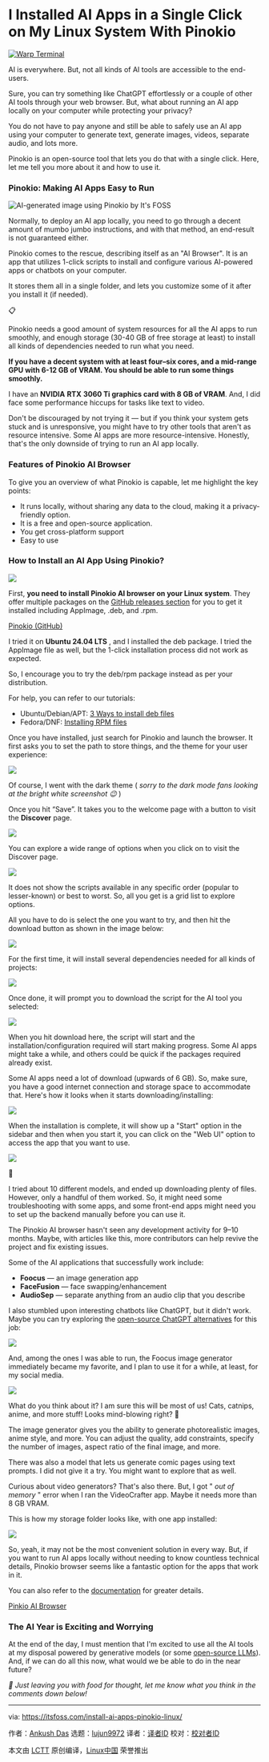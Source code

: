 [#]: subject: "I Installed AI Apps in a Single Click on My Linux System With Pinokio"
[#]: via: "https://itsfoss.com/install-ai-apps-pinokio-linux/"
[#]: author: "Ankush Das https://itsfoss.com/author/ankush/"
[#]: collector: "lujun9972/lctt-scripts-1705972010"
[#]: translator: " "
[#]: reviewer: " "
[#]: publisher: " "
[#]: url: " "

I Installed AI Apps in a Single Click on My Linux System With Pinokio
======

[![Warp Terminal][1]][2]

AI is everywhere. But, not all kinds of AI tools are accessible to the end-users.

Sure, you can try something like ChatGPT effortlessly or a couple of other AI tools through your web browser. But, what about running an AI app locally on your computer while protecting your privacy?

You do not have to pay anyone and still be able to safely use an AI app using your computer to generate text, generate images, videos, separate audio, and lots more.

Pinokio is an open-source tool that lets you do that with a single click. Here, let me tell you more about it and how to use it.

### Pinokio: Making AI Apps Easy to Run

![AI-generated image using Pinokio by It's FOSS][3]

Normally, to deploy an AI app locally, you need to go through a decent amount of mumbo jumbo instructions, and with that method, an end-result is not guaranteed either.

Pinokio comes to the rescue, describing itself as an "AI Browser". It is an app that utilizes 1-click scripts to install and configure various AI-powered apps or chatbots on your computer.

It stores them all in a single folder, and lets you customize some of it after you install it (if needed).

📋

Pinokio needs a good amount of system resources for all the AI apps to run smoothly, and enough storage (30-40 GB of free storage at least) to install all kinds of dependencies needed to run what you need.

**If you have a decent system with at least four–six cores, and a mid-range GPU with 6-12 GB of VRAM. You should be able to run some things smoothly.**

I have an **NVIDIA** **RTX** **3060 Ti graphics card with 8 GB of VRAM**. And, I did face some performance hiccups for tasks like text to video.

Don't be discouraged by not trying it — but if you think your system gets stuck and is unresponsive, you might have to try other tools that aren't as resource intensive. Some AI apps are more resource-intensive. Honestly, that's the only downside of trying to run an AI app locally.

### Features of Pinokio AI Browser

To give you an overview of what Pinokio is capable, let me highlight the key points:

  * It runs locally, without sharing any data to the cloud, making it a privacy-friendly option.
  * It is a free and open-source application.
  * You get cross-platform support
  * Easy to use



### How to Install an AI App Using Pinokio?

![][4]

First, **you need to install Pinokio AI browser on your Linux system**. They offer multiple packages on the [GitHub releases section][5] for you to get it installed including AppImage, .deb, and .rpm.

[Pinokio (GitHub)][5]

I tried it on **Ubuntu 24.04 LTS** , and I installed the deb package. I tried the AppImage file as well, but the 1-click installation process did not work as expected.

So, I encourage you to try the deb/rpm package instead as per your distribution.

For help, you can refer to our tutorials:

  * Ubuntu/Debian/APT: [3 Ways to install deb files][6]
  * Fedora/DNF: [Installing RPM files][7]



Once you have installed, just search for Pinokio and launch the browser. It first asks you to set the path to store things, and the theme for your user experience:

![][8]

Of course, I went with the dark theme ( _sorry to the dark mode fans looking at the bright white screenshot 😉_ )

Once you hit “Save”. It takes you to the welcome page with a button to visit the **Discover** page.

![][9]

You can explore a wide range of options when you click on to visit the Discover page.

![][10]

It does not show the scripts available in any specific order (popular to lesser-known) or best to worst. So, all you get is a grid list to explore options.

All you have to do is select the one you want to try, and then hit the download button as shown in the image below:

![][11]

For the first time, it will install several dependencies needed for all kinds of projects:

![][12]

Once done, it will prompt you to download the script for the AI tool you selected:

![][13]

When you hit download here, the script will start and the installation/configuration required will start making progress. Some AI apps might take a while, and others could be quick if the packages required already exist.

Some AI apps need a lot of download (upwards of 6 GB). So, make sure, you have a good internet connection and storage space to accommodate that. Here's how it looks when it starts downloading/installing:

![][14]

When the installation is complete, it will show up a "Start" option in the sidebar and then when you start it, you can click on the "Web UI" option to access the app that you want to use.

![][15]

🚧

I tried about 10 different models, and ended up downloading plenty of files. However, only a handful of them worked. So, it might need some troubleshooting with some apps, and some front-end apps might need you to set up the backend manually before you can use it.

The Pinokio AI browser hasn't seen any development activity for 9–10 months. Maybe, with articles like this, more contributors can help revive the project and fix existing issues.

Some of the AI applications that successfully work include:

  * **Foocus** — an image generation app
  * **FaceFusion** — face swapping/enhancement
  * **AudioSep** — separate anything from an audio clip that you describe



I also stumbled upon interesting chatbots like ChatGPT, but it didn't work. Maybe you can try exploring the [open-source ChatGPT alternatives][16] for this job:

![][17]

And, among the ones I was able to run, the Foocus image generator immediately became my favorite, and I plan to use it for a while, at least, for my social media.

![][18]

What do you think about it? I am sure this will be most of us! Cats, catnips, anime, and more stuff! Looks mind-blowing right? 🤯

The image generator gives you the ability to generate photorealistic images, anime style, and more. You can adjust the quality, add constraints, specify the number of images, aspect ratio of the final image, and more.

There was also a model that lets us generate comic pages using text prompts. I did not give it a try. You might want to explore that as well.

Curious about video generators? That's also there. But, I got " _out of memory_ " error when I ran the VideoCrafter app. Maybe it needs more than 8 GB VRAM.

This is how my storage folder looks like, with one app installed:

![][19]

So, yeah, it may not be the most convenient solution in every way. But, if you want to run AI apps locally without needing to know countless technical details, Pinokio browser seems like a fantastic option for the apps that work in it.

You can also refer to the [documentation][20] for greater details.

[Pinkio AI Browser][21]

### The AI Year is Exciting and Worrying

At the end of the day, I must mention that I'm excited to use all the AI tools at my disposal powered by generative models (or some [open-source LLMs][22]). And, if we can do all this now, what would we be able to do in the near future?

_💬 Just leaving you with food for thought, let me know what you think in the comments down below!_

--------------------------------------------------------------------------------

via: https://itsfoss.com/install-ai-apps-pinokio-linux/

作者：[Ankush Das][a]
选题：[lujun9972][b]
译者：[译者ID](https://github.com/译者ID)
校对：[校对者ID](https://github.com/校对者ID)

本文由 [LCTT](https://github.com/LCTT/TranslateProject) 原创编译，[Linux中国](https://linux.cn/) 荣誉推出

[a]: https://itsfoss.com/author/ankush/
[b]: https://github.com/lujun9972
[1]: https://itsfoss.com/assets/images/warp-terminal.webp
[2]: https://www.warp.dev?utm_source=its_foss&utm_medium=display&utm_campaign=linux_launch
[3]: https://itsfoss.com/content/images/2024/05/ai-generated-itsfoss-feat.png
[4]: https://itsfoss.com/content/images/2024/05/ai-app-generating-photos.png
[5]: https://github.com/pinokiocomputer/pinokio/releases
[6]: https://itsfoss.com/install-deb-files-ubuntu/
[7]: https://itsfoss.com/install-rpm-files-fedora/
[8]: https://itsfoss.com/content/images/2024/05/pinokio-first-screen.png
[9]: https://itsfoss.com/content/images/2024/05/pinokio-welcome.png
[10]: https://itsfoss.com/content/images/2024/05/pinokio-discover-page-screen.png
[11]: https://itsfoss.com/content/images/2024/05/install-download-ai-model.png
[12]: https://itsfoss.com/content/images/2024/05/pinokio-dependencies.png
[13]: https://itsfoss.com/content/images/2024/05/ai-tool-download-script.png
[14]: https://itsfoss.com/content/images/2024/05/install-ai-app-pinokio.png
[15]: https://itsfoss.com/content/images/2024/05/pinokio-web-ui-button-1.png
[16]: https://itsfoss.com/open-source-chatgpt-alternatives/
[17]: https://itsfoss.com/content/images/size/w256h256/2022/12/android-chrome-192x192.png
[18]: https://itsfoss.com/content/images/2024/05/image-generator-realistic.png
[19]: https://itsfoss.com/content/images/2024/05/pinokio-storage.png
[20]: https://program.pinokio.computer/#/
[21]: https://pinokio.computer/
[22]: https://itsfoss.com/open-source-llms/

